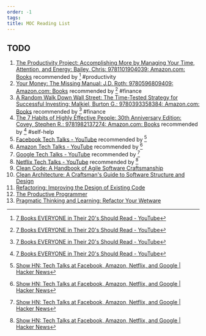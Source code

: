 ```yaml
---
order: -1
tags: 
title: MOC Reading List
---
```


## TODO

1. [The Productivity Project: Accomplishing More by Managing Your Time, Attention, and Energy: Bailey, Chris: 9781101904039: Amazon.com: Books](https://www.amazon.com/Productivity-Project-Accomplishing-Managing-Attention/dp/1101904038) recommended by [^1] #productivity
2. [Your Money: The Missing Manual: J.D. Roth: 9780596809409: Amazon.com: Books](https://www.amazon.com/Your-Money-Missing-J-D-Roth/dp/0596809409/ref=sr_1_2?crid=H74KBR0I6ZJD&keywords=Your+Money%3A+The+Missing+Manual&qid=1640458365&s=books&sprefix=your+money+the+missing+manual%2Cstripbooks%2C105&sr=1-2) recommended by [^1] #finance
3. [A Random Walk Down Wall Street: The Time-Tested Strategy for Successful Investing: Malkiel, Burton G.: 9780393358384: Amazon.com: Books](https://www.amazon.com/Random-Walk-Down-Wall-Street/dp/0393358380/ref=sr_1_1?crid=1BX8Z5NE4DUDV&keywords=A+Random+Walk+Down+Wall+Street&qid=1640458399&s=books&sprefix=a+random+walk+down+wall+street%2Cstripbooks%2C109&sr=1-1) recommended by [^1] #finance
4. [The 7 Habits of Highly Effective People: 30th Anniversary Edition: Covey, Stephen R.: 9781982137274: Amazon.com: Books](https://www.amazon.com/Habits-Highly-Effective-People-Powerful/dp/1982137274/ref=sr_1_1?crid=2T8DOX2Z0BAGZ&keywords=The+7+Habits+of+Highly+Effective+People&qid=1640458431&s=books&sprefix=the+7+habits+of+highly+effective+people%2Cstripbooks%2C114&sr=1-1) recommended by [^1] #self-help
5. [Facebook Tech Talks - YouTube](https://www.youtube.com/playlist?list=PLqXBqaWzmb_eP2NRpwar0qtJcyrWlgLr2) recommended by [^2]
6. [Amazon Tech Talks - YouTube](https://www.youtube.com/playlist?list=PLqXBqaWzmb_fRGEAYEbXpQnHrqq5q_BkA) recommended by [^2]
7. [Google Tech Talks - YouTube](https://www.youtube.com/playlist?list=PLqXBqaWzmb_c54Ff9-1kz-PJRcmtBuutH) recommended by [^2]
8. [Netflix Tech Talks - YouTube](https://www.youtube.com/playlist?list=PLqXBqaWzmb_c0d3jHhxk8cF0ldP6EGfvL) recommended by [^2]
9. [Clean Code: A Handbook of Agile Software Craftsmanship](https://www.amazon.com/Clean-Code-Handbook-Software-Craftsmanship/dp/0132350882)
10. [Clean Architecture: A Craftsman's Guide to Software Structure and Design](https://www.amazon.com/Clean-Architecture-Craftsmans-Software-Structure/dp/0134494164)
11. [Refactoring: Improving the Design of Existing Code](https://www.amazon.com/gp/product/0134757599/ref=as_li_tl?ie=UTF8&camp=1789&creative=9325&creativeASIN=0134757599&linkCode=as2&tag=martinfowlerc-20)
12. [The Productive Programmer](https://www.amazon.com/Productive-Programmer-Theory-Practice-OReilly/dp/0596519788)
13. [Pragmatic Thinking and Learning: Refactor Your Wetware](https://www.amazon.com/Pragmatic-Thinking-Learning-Refactor-Programmers/dp/1934356050)

[^1]: [7 Books EVERYONE in Their 20's Should Read - YouTube](https://www.youtube.com/watch?v=VXkJnuu2iYE)
[^2]: [Show HN: Tech Talks at Facebook, Amazon, Netflix, and Google | Hacker News](https://news.ycombinator.com/item?id=28165578)